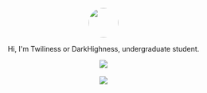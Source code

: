 <div align="center">
  <br>
  <a href="https://github.com/DarkHighness">
    <img width="60" height="60" style="border-radius: 30px" src="https://avatars1.githubusercontent.com/u/10475770?s=60&v=4"/>
  </a>
  <p>
    Hi, I'm Twiliness or DarkHighness, undergraduate student.
  </p>
  <div>
    <a href="https://github.com/DarkHighness">
        <img src="https://github-readme-stats.vercel.app/api?username=DarkHighness&show_icons=true&theme=nord"/>
  </a>
  </div>
  <br>
  <div>
    <a href="https://github.com/DarkHighness">
        <img src="https://github-readme-stats.vercel.app/api/top-langs/?username=DarkHighness">
    </a>
  </div>
</div>

